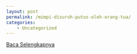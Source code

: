 ```yaml
---
layout: post
permalink: /mimpi-disuruh-putus-oleh-orang-tua/
categories:
    - Uncategorized
---
```


[Baca Selengkapnya](/07)